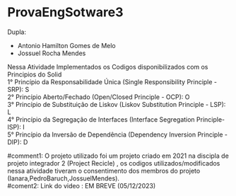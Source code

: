 ﻿# ProvaEngSotware3
Dupla:
- Antonio Hamilton Gomes de Melo
- Jossuel Rocha Mendes

Nessa Atividade Implementados os Codigos disponibilizados com os Principios do Solid <br>
1° Princípio da Responsabilidade Única (Single Responsibility Principle - SRP): S <br>
2° Princípio Aberto/Fechado (Open/Closed Principle - OCP):                      O <br>
3° Princípio de Substituição de Liskov (Liskov Substitution Principle - LSP):   L <br>
4° Princípio da Segregação de Interfaces (Interface Segregation Principle-ISP): I <br>
5° Princípio da Inversão de Dependência (Dependency Inversion Principle - DIP): D <br>

#comment1:
O projeto utilizado foi um projeto criado em 2021 na discipla de projeto integrador 2 (Project Recicle) , os codigos utilizados/modificados nessa atividade tiveram o consentimento dos membros do projeto (Ianara,PedroBaruch,JossuelMendes).<br>
#coment2:
Link do video : EM BREVE (05/12/2023)
